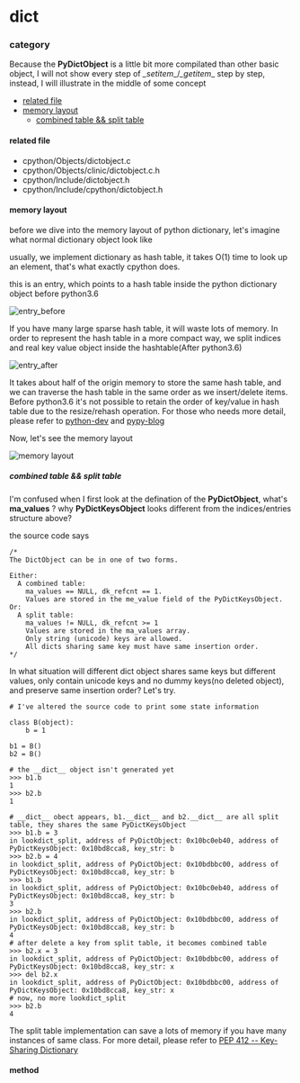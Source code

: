 # dict

### category

Because the **PyDictObject** is a little bit more compilated than other basic object, I will not show every step of _\_setitem_\_/_\_getitem_\_ step by step, instead, I will illustrate in the middle of some concept

* [related file](#related-file)
* [memory layout](#memory-layout)
	* [combined table && split table](#combined-table-&&-split-table)

#### related file
* cpython/Objects/dictobject.c
* cpython/Objects/clinic/dictobject.c.h
* cpython/Include/dictobject.h
* cpython/Include/cpython/dictobject.h


#### memory layout

before we dive into the memory layout of python dictionary, let's imagine what normal dictionary object look like

usually, we implement dictionary as hash table, it takes O(1) time to look up an element, that's what exactly cpython does.

this is an entry, which points to a hash table inside the python dictionary object before python3.6

![entry_before](https://img-blog.csdnimg.cn/20190311111041784.png?x-oss-process=image/watermark,type_ZmFuZ3poZW5naGVpdGk,shadow_10,text_aHR0cHM6Ly9ibG9nLmNzZG4ubmV0L3FxXzMxNzIwMzI5,size_16,color_FFFFFF,t_70)

If you have many large sparse hash table, it will waste lots of memory. In order to represent the hash table in a more compact way, we split indices and real key value object inside the hashtable(After python3.6)

![entry_after](https://img-blog.csdnimg.cn/20190311114021201.png)

It takes about half of the origin memory to store the same hash table, and we can traverse the hash table in the same order as we insert/delete items. Before python3.6 it's not possible to retain the order of key/value in hash table due to the resize/rehash operation. For those who needs more detail, please refer to [python-dev](https://mail.python.org/pipermail/python-dev/2012-December/123028.html) and [pypy-blog](https://morepypy.blogspot.com/2015/01/faster-more-memory-efficient-and-more.html)

Now, let's see the memory layout

![memory layout](https://img-blog.csdnimg.cn/20190308144931301.png?x-oss-process=image/watermark,type_ZmFuZ3poZW5naGVpdGk,shadow_10,text_aHR0cHM6Ly9ibG9nLmNzZG4ubmV0L3FxXzMxNzIwMzI5,size_16,color_FFFFFF,t_70)

##### combined table && split table

I'm confused when I first look at the defination of the **PyDictObject**, what's **ma_values** ? why **PyDictKeysObject** looks different from the indices/entries structure above?

the source code says

    /*
    The DictObject can be in one of two forms.

    Either:
      A combined table:
        ma_values == NULL, dk_refcnt == 1.
        Values are stored in the me_value field of the PyDictKeysObject.
    Or:
      A split table:
        ma_values != NULL, dk_refcnt >= 1
        Values are stored in the ma_values array.
        Only string (unicode) keys are allowed.
        All dicts sharing same key must have same insertion order.
    */

In what situation will different dict object shares same keys but different values, only contain unicode keys and no dummy keys(no deleted object), and preserve same insertion order? Let's try.

    # I've altered the source code to print some state information

    class B(object):
    	b = 1

    b1 = B()
    b2 = B()

	# the __dict__ object isn't generated yet
    >>> b1.b
    1
    >>> b2.b
    1

	# __dict__ obect appears, b1.__dict__ and b2.__dict__ are all split table, they shares the same PyDictKeysObject
    >>> b1.b = 3
    in lookdict_split, address of PyDictObject: 0x10bc0eb40, address of PyDictKeysObject: 0x10bd8cca8, key_str: b
    >>> b2.b = 4
    in lookdict_split, address of PyDictObject: 0x10bdbbc00, address of PyDictKeysObject: 0x10bd8cca8, key_str: b
    >>> b1.b
    in lookdict_split, address of PyDictObject: 0x10bc0eb40, address of PyDictKeysObject: 0x10bd8cca8, key_str: b
    3
    >>> b2.b
    in lookdict_split, address of PyDictObject: 0x10bdbbc00, address of PyDictKeysObject: 0x10bd8cca8, key_str: b
    4
    # after delete a key from split table, it becomes combined table
    >>> b2.x = 3
    in lookdict_split, address of PyDictObject: 0x10bdbbc00, address of PyDictKeysObject: 0x10bd8cca8, key_str: x
    >>> del b2.x
    in lookdict_split, address of PyDictObject: 0x10bdbbc00, address of PyDictKeysObject: 0x10bd8cca8, key_str: x
    # now, no more lookdict_split
	>>> b2.b
	4

The split table implementation can save a lots of memory if you have many instances of same class. For more detail, please refer to [PEP 412 -- Key-Sharing Dictionary](https://www.python.org/dev/peps/pep-0412/)


#### method
